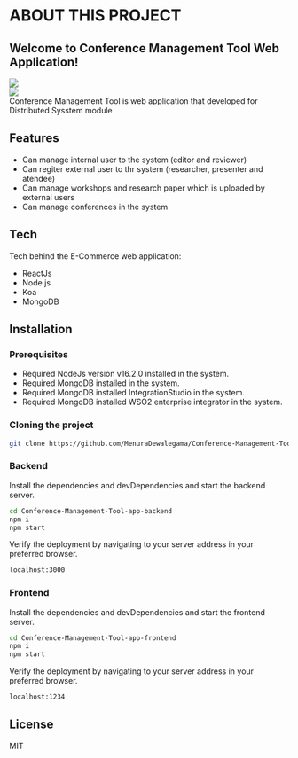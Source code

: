 # ABOUT THIS PROJECT

## Welcome to Conference Management Tool Web Application!
<a><img src="https://img.shields.io/badge/AF-2021S1__JUNE__WE__05-green"/></a>
<br/>
<a><img src="https://img.shields.io/badge/AF-CODE4-blue"/></a>
<br/>
Conference Management Tool is web application that developed for Distributed Sysstem module





## Features

- Can manage internal user to the system (editor and reviewer)
- Can regiter external user to thr system (researcher, presenter and atendee)
- Can manage workshops and research paper which is uploaded by external users
- Can manage conferences in the system



## Tech

Tech behind the E-Commerce web application:

- ReactJs
- Node.js
- Koa
- MongoDB



## Installation

### Prerequisites
- Required NodeJs version v16.2.0 installed in the system.
- Required MongoDB installed in the system.
- Required MongoDB installed IntegrationStudio in the system.
- Required MongoDB installed WSO2 enterprise integrator in the system.


### Cloning the project
```sh
git clone https://github.com/MenuraDewalegama/Conference-Management-Tool.git
```

### Backend

Install the dependencies and devDependencies and start the backend server.

```sh
cd Conference-Management-Tool-app-backend
npm i
npm start
```

Verify the deployment by navigating to your server address in
your preferred browser.

```sh
localhost:3000
```

### Frontend
Install the dependencies and devDependencies and start the frontend server.

```sh
cd Conference-Management-Tool-app-frontend
npm i
npm start
```

Verify the deployment by navigating to your server address in
your preferred browser.

```sh
localhost:1234
```

## License

MIT
